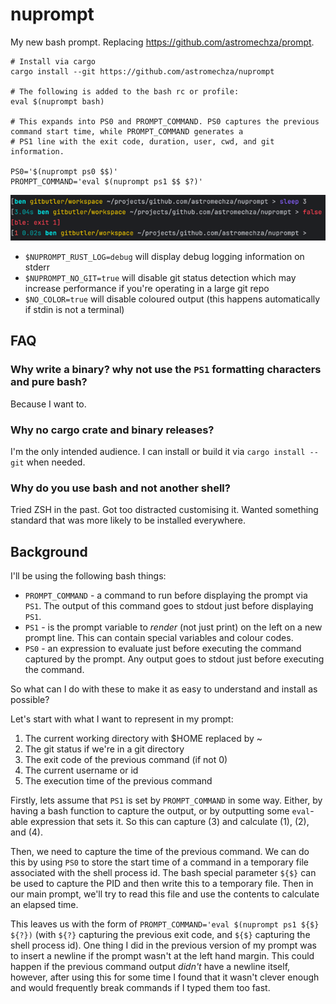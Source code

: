 # nuprompt

My new bash prompt. Replacing <https://github.com/astromechza/prompt>.

```shell
# Install via cargo
cargo install --git https://github.com/astromechza/nuprompt

# The following is added to the bash rc or profile:
eval $(nuprompt bash)

# This expands into PS0 and PROMPT_COMMAND. PS0 captures the previous command start time, while PROMPT_COMMAND generates a
# PS1 line with the exit code, duration, user, cwd, and git information.

PS0='$(nuprompt ps0 $$)'
PROMPT_COMMAND='eval $(nuprompt ps1 $$ $?)'
```

![img.png](img.png)

- `$NUPROMPT_RUST_LOG=debug` will display debug logging information on stderr
- `$NUPROMPT_NO_GIT=true` will disable git status detection which may increase performance if you're operating in a large git repo
- `$NO_COLOR=true` will disable coloured output (this happens automatically if stdin is not a terminal)

## FAQ

### Why write a binary? why not use the `PS1` formatting characters and pure bash?

Because I want to.

### Why no cargo crate and binary releases?

I'm the only intended audience. I can install or build it via `cargo install --git` when needed.

### Why do you use bash and not another shell?

Tried ZSH in the past. Got too distracted customising it. Wanted something standard that was more likely to be installed everywhere.

## Background

I'll be using the following bash things:

- `PROMPT_COMMAND` - a command to run before displaying the prompt via `PS1`. The output of this command goes to stdout just before displaying `PS1`.
- `PS1` - is the prompt variable to _render_ (not just print) on the left on a new prompt line. This can contain special variables and colour codes.
- `PS0` - an expression to evaluate just before executing the command captured by the prompt. Any output goes to stdout just before executing the command.

So what can I do with these to make it as easy to understand and install as possible?

Let's start with what I want to represent in my prompt:

1. The current working directory with $HOME replaced by ~
2. The git status if we're in a git directory
3. The exit code of the previous command (if not 0)
4. The current username or id
5. The execution time of the previous command

Firstly, lets assume that `PS1` is set by `PROMPT_COMMAND` in some way. Either, by having a bash function to capture the output, or by outputting some `eval`-able expression that sets it. So this can capture (3) and calculate (1), (2), and (4).

Then, we need to capture the time of the previous command. We can do this by using `PS0` to store the start time of a command in a temporary file associated with the shell process id. The bash special parameter `${$}` can be used to capture the PID and then write this to a temporary file. Then in our main prompt, we'll try to read this file and use the contents to calculate an elapsed time.

This leaves us with the form of `PROMPT_COMMAND='eval $(nuprompt ps1 ${$} ${?})` (with `${?}` capturing the previous exit code, and `${$}` capturing the shell process id). One thing I did in the previous version of my prompt was to insert a newline if the prompt wasn't at the left hand margin. This could happen if the previous command output _didn't_ have a newline itself, however, after using this for some time I found that it wasn't clever enough and would frequently break commands if I typed them too fast.
